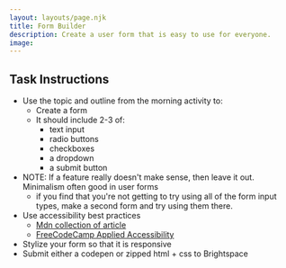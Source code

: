 ```yaml
---
layout: layouts/page.njk
title: Form Builder
description: Create a user form that is easy to use for everyone.
image:
---
```



## Task Instructions
- Use the topic and outline from the morning activity to:
  - Create a form
  - It should include 2-3 of:
    - text input
    - radio buttons
    - checkboxes
    - a dropdown
    - a submit button
- NOTE: If a feature really doesn't make sense, then leave it out. Minimalism often good in user forms
  - if you find that you're not getting to try using all of the form input types, make a second form and try using them there.
- Use accessibility best practices
  - [Mdn collection of article](https://developer.mozilla.org/en-US/docs/Web/Accessibility)
  - [FreeCodeCamp Applied Accessibility](https://www.freecodecamp.org/learn/responsive-web-design/#applied-accessibility)
- Stylize your form so that it is responsive
- Submit either a codepen or zipped html + css to Brightspace
